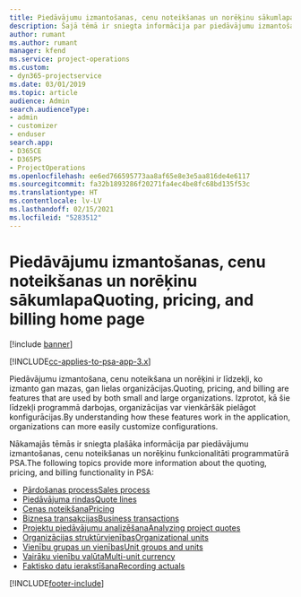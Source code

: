 ```yaml
---
title: Piedāvājumu izmantošanas, cenu noteikšanas un norēķinu sākumlapa
description: Šajā tēmā ir sniegta informācija par piedāvājumu izmantošanu, cenu noteikšanu un norēķiniem.
author: rumant
ms.author: rumant
manager: kfend
ms.service: project-operations
ms.custom:
- dyn365-projectservice
ms.date: 03/01/2019
ms.topic: article
audience: Admin
search.audienceType:
- admin
- customizer
- enduser
search.app:
- D365CE
- D365PS
- ProjectOperations
ms.openlocfilehash: ee6ed766595773aa8af65e8e3e5aa816de4e6117
ms.sourcegitcommit: fa32b1893286f20271fa4ec4be8fc68bd135f53c
ms.translationtype: HT
ms.contentlocale: lv-LV
ms.lasthandoff: 02/15/2021
ms.locfileid: "5283512"
---
```

# <a name="quoting-pricing-and-billing-home-page"></a><span data-ttu-id="65543-103">Piedāvājumu izmantošanas, cenu noteikšanas un norēķinu sākumlapa</span><span class="sxs-lookup"><span data-stu-id="65543-103">Quoting, pricing, and billing home page</span></span>

[!include [banner](../includes/psa-now-project-operations.md)]

[!INCLUDE[cc-applies-to-psa-app-3.x](../includes/cc-applies-to-psa-app-3x.md)]

<span data-ttu-id="65543-104">Piedāvājumu izmantošana, cenu noteikšana un norēķini ir līdzekļi, ko izmanto gan mazas, gan lielas organizācijas.</span><span class="sxs-lookup"><span data-stu-id="65543-104">Quoting, pricing, and billing are features that are used by both small and large organizations.</span></span> <span data-ttu-id="65543-105">Izprotot, kā šie līdzekļi programmā darbojas, organizācijas var vienkāršāk pielāgot konfigurācijas.</span><span class="sxs-lookup"><span data-stu-id="65543-105">By understanding how these features work in the application, organizations can more easily customize configurations.</span></span>

<span data-ttu-id="65543-106">Nākamajās tēmās ir sniegta plašāka informācija par piedāvājumu izmantošanas, cenu noteikšanas un norēķinu funkcionalitāti programmatūrā PSA.</span><span class="sxs-lookup"><span data-stu-id="65543-106">The following topics provide more information about the quoting, pricing, and billing functionality in PSA:</span></span>

- [<span data-ttu-id="65543-107">Pārdošanas process</span><span class="sxs-lookup"><span data-stu-id="65543-107">Sales process</span></span>](basic-sales-process.md)
- [<span data-ttu-id="65543-108">Piedāvājuma rindas</span><span class="sxs-lookup"><span data-stu-id="65543-108">Quote lines</span></span>](basic-quote-lines.md)
- [<span data-ttu-id="65543-109">Cenas noteikšana</span><span class="sxs-lookup"><span data-stu-id="65543-109">Pricing</span></span>](basic-pricing.md)
- [<span data-ttu-id="65543-110">Biznesa transakcijas</span><span class="sxs-lookup"><span data-stu-id="65543-110">Business transactions</span></span>](basic-business-transactions.md)
- [<span data-ttu-id="65543-111">Projektu piedāvājumu analizēšana</span><span class="sxs-lookup"><span data-stu-id="65543-111">Analyzing project quotes</span></span>](basic-analyzing-quotes.md)
- [<span data-ttu-id="65543-112">Organizācijas struktūrvienības</span><span class="sxs-lookup"><span data-stu-id="65543-112">Organizational units</span></span>](advanced-organizational.md)
- [<span data-ttu-id="65543-113">Vienību grupas un vienības</span><span class="sxs-lookup"><span data-stu-id="65543-113">Unit groups and units</span></span>](advanced-units.md)
- [<span data-ttu-id="65543-114">Vairāku vienību valūta</span><span class="sxs-lookup"><span data-stu-id="65543-114">Multi-unit currency</span></span>](advanced-currency.md)
- [<span data-ttu-id="65543-115">Faktisko datu ierakstīšana</span><span class="sxs-lookup"><span data-stu-id="65543-115">Recording actuals</span></span>](advanced-actuals.md)


[!INCLUDE[footer-include](../includes/footer-banner.md)]